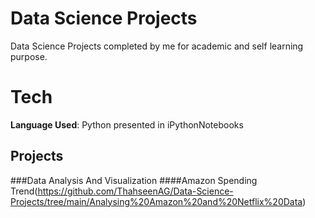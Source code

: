 # Data Science Projects
Data Science Projects completed by me for academic and self learning purpose.<br />
# Tech
**Language Used**: Python presented in iPythonNotebooks

## Projects
###Data Analysis And Visualization
####Amazon Spending Trend(https://github.com/ThahseenAG/Data-Science-Projects/tree/main/Analysing%20Amazon%20and%20Netflix%20Data)








